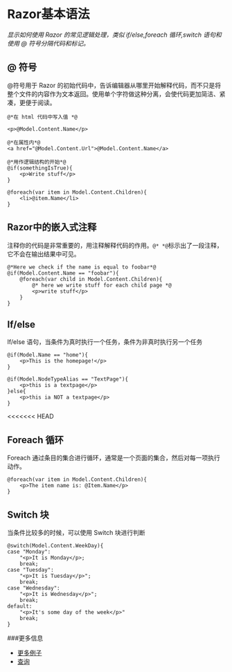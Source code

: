 # Razor基本语法 #
_显示如何使用 Razor 的常见逻辑处理，类似 if/else,foreach 循环,switch 语句和使用 @ 符号分隔代码和标记。_

## @ 符号 ##
@符号用于 Razor 的初始代码中，告诉编辑器从哪里开始解释代码，而不只是将整个文件的内容作为文本返回。使用单个字符做这种分离，会使代码更加简洁、紧凑，更便于阅读。

	@*在 html 代码中写入值 *@

	<p>@Model.Content.Name</p>

	@*在属性内*@
	<a href="@Model.Content.Url">@Model.Content.Name</a>

	@*用作逻辑结构的开始*@
	@if(somethingIsTrue){
		<p>Write stuff</p>
	}

	@foreach(var item in Model.Content.Children){
		<li>@item.Name</li>
	}

## Razor中的嵌入式注释 ##
注释你的代码是非常重要的，用注释解释代码的作用。`@* *@`标示出了一段注释，它不会在输出结果中可见。

	@*Here we check if the name is equal to foobar*@
	@if(Model.Content.Name == "foobar"){
		@foreach(var child in Model.Content.Children){
			@* here we write stuff for each child page *@
			<p>write stuff</p>
		}
	}


## If/else ##
If/else 语句，当条件为真时执行一个任务，条件为非真时执行另一个任务

	@if(Model.Name == "home"){
		<p>This is the homepage!</p>
	}

	@if(Model.NodeTypeAlias == "TextPage"){
		<p>this is a textpage</p>
	}else{
		<p>this ia NOT a textpage</p>
	}

<<<<<<< HEAD
## Foreach 循环 ##
Foreach 通过条目的集合进行循环，通常是一个页面的集合，然后对每一项执行动作。

	@foreach(var item in Model.Content.Children){
		<p>The item name is: @Item.Name</p>
	}

## Switch 块 ##
当条件比较多的时候，可以使用 Switch 块进行判断

	@switch(Model.Content.WeekDay){
	case "Monday":
		"<p>It is Monday</p>;
		break;
	case "Tuesday":
		"<p>It is Tuesday</p>";
		break;
	case "Wednesday":
		"<p>It is Wednesday</p>";
		break;
	default:
		"<p>It's some day of the week</p>"
		break;
	}

###更多信息
- [更多例子](../../../Reference/Templating/Mvc/examples)
- [查询](../../../Reference/Querying)